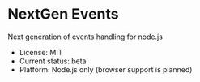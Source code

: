 

# NextGen Events

Next generation of events handling for node.js

* License: MIT
* Current status: beta
* Platform: Node.js only (browser support is planned)



